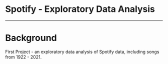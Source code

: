 # Spotify - Exploratory Data Analysis
---
# Background
First Project - an exploratory data analysis of Spotify data, including songs from 1922 - 2021.

